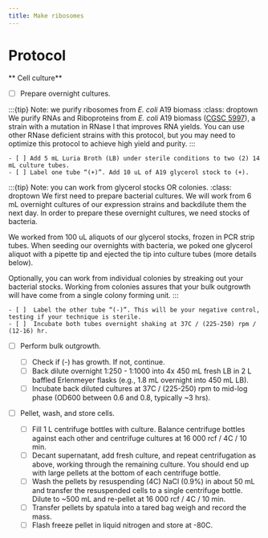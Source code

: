 ```yaml
---
title: Make ribosomes
---
```


# Protocol

** Cell culture**

- [ ]  Prepare overnight cultures.

:::{tip} Note: we purify ribosomes from *E. coli* A19 biomass
:class: droptown
We purify RNAs and Riboproteins from *E. coli* A19 biomass ([CGSC 5997](https://ecgrc.net/index.php/product/a19/)), a strain with a mutation in RNase I that improves RNA yields. You can use other RNase deficient strains with this protocol, but you may need to optimize this protocol to achieve high yield and purity.
:::

    - [ ] Add 5 mL Luria Broth (LB) under sterile conditions to two (2) 14 mL culture tubes.
    - [ ] Label one tube “(+)”. Add 10 uL of A19 glycerol stock to (+).

:::{tip} Note: you can work from glycerol stocks OR colonies.
:class: droptown
We first need to prepare bacterial cultures. We will work from 6 mL overnight cultures of our expression strains and backdilute them the next day. In order to prepare these overnight cultures, we need stocks of bacteria.

We worked from 100 uL aliquots of our glycerol stocks, frozen in PCR strip tubes. When seeding our overnights with bacteria, we poked one glycerol aliquot with a pipette tip and ejected the tip into culture tubes (more details below).

Optionally, you can work from individual colonies by streaking out your bacterial stocks. Working from colonies assures that your bulk outgrowth will have come from a single colony forming unit.
:::

    - [ ]  Label the other tube “(-)”. This will be your negative control, testing if your technique is sterile.
    - [ ]  Incubate both tubes overnight shaking at 37C / (225-250) rpm / (12-16) hr.

- [ ]  Perform bulk outgrowth.

    - [ ]  Check if (-) has growth. If not, continue.
    - [ ]  Back dilute overnight 1:250 - 1:1000 into 4x 450 mL fresh LB in 2 L baffled Erlenmeyer flasks (e.g., 1.8 mL overnight into 450 mL LB).
    - [ ]  Incubate back diluted cultures at 37C / (225-250) rpm to mid-log phase (OD600 between 0.6 and 0.8, typically ~3 hrs).

- [ ]  Pellet, wash, and store cells.

    - [ ]  Fill 1 L centrifuge bottles with culture. Balance centrifuge bottles against each other and centrifuge cultures at 16 000 rcf / 4C / 10 min.
    - [ ]  Decant supernatant, add fresh culture, and repeat centrifugation as above, working through the remaining culture. You should end up with large pellets at the bottom of each centrifuge bottle.
    - [ ]  Wash the pellets by resuspending (4C) NaCl (0.9%) in about 50 mL and transfer the resuspended cells to a single centrifuge bottle. Dilute to ~500 mL and re-pellet at 16 000 rcf / 4C / 10 min.
    - [ ]  Transfer pellets by spatula into a tared bag weigh and record the mass.
    - [ ]  Flash freeze pellet in liquid nitrogen and store at -80C.